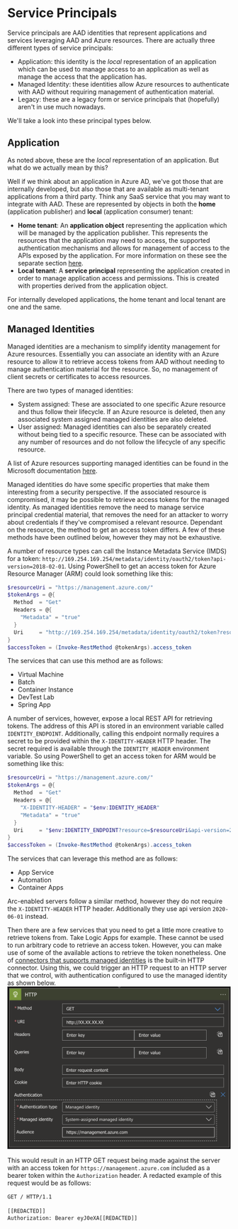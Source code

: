 # Service Principals

Service principals are AAD identities that represent applications and services leveraging AAD and Azure resources. There are actually three different types of service principals:
- Application: this identity is the *local* representation of an application which can be used to manage access to an application as well as manage the access that the application has.
- Managed Identity: these identities allow Azure resources to authenticate with AAD without requiring management of authentication material.
- Legacy: these are a legacy form or service principals that (hopefully) aren't in use much nowadays.

We'll take a look into these principal types below.

## Application

As noted above, these are the *local* representation of an application. But what do we actually mean by this? 

Well if we think about an application in Azure AD, we've got those that are internally developed, but also those that are available as multi-tenant applications from a third party. Think any SaaS service that you may want to integrate with AAD. These are represented by objects in both the **home** (application publisher) and **local** (application consumer) tenant:

- **Home tenant**: An **application object** representing the application which will be managed by the application publisher. This represents the resources that the application may need to access, the supported authentication mechanisms and allows for management of access to the APIs exposed by the application. For more information on these see the separate section [here](./applications).
- **Local tenant**: A **service principal** representing the application created in order to manage application access and permissions. This is created with properties derived from the application object.

For internally developed applications, the home tenant and local tenant are one and the same.

## Managed Identities

Managed identities are a mechanism to simplify identity management for Azure resources. Essentially you can associate an identity with an Azure resource to allow it to retrieve access tokens from AAD without needing to manage authentication material for the resource. So, no management of client secrets or certificates to access resources.

There are two types of managed identities:
- System assigned: These are associated to one specific Azure resource and thus follow their lifecycle. If an Azure resource is deleted, then any associated system assigned managed identities are also deleted. 
- User assigned: Managed identities can also be separately created without being tied to a specific resource. These can be associated with any number of resources and do not follow the lifecycle of any specific resource.

A list of Azure resources supporting managed identities can be found in the Microsoft documentation [here](https://learn.microsoft.com/en-us/azure/active-directory/managed-identities-azure-resources/managed-identities-status).

Managed identities do have some specific properties that make them interesting from a security perspective. If the associated resource is compromised, it may be possible to retrieve access tokens for the managed identity. As managed identities remove the need to manage service principal credential material, that removes the need for an attacker to worry about credentials if they've compromised a relevant resource. Dependant on the resource, the method to get an access token differs. A few of these methods have been outlined below, however they may not be exhaustive.

A number of resource types can call the Instance Metadata Service (IMDS) for a token:
`http://169.254.169.254/metadata/identity/oauth2/token?api-version=2018-02-01`.
Using PowerShell to get an access token for Azure Resource Manager (ARM) could look something like this:
```powershell
$resourceUri = "https://management.azure.com/"
$tokenArgs = @{
  Method  = "Get"
  Headers = @{
    "Metadata" = "true"
  }
  Uri     = "http://169.254.169.254/metadata/identity/oauth2/token?resource=$resourceUri&api-version=2018-02-01"
}
$accessToken = (Invoke-RestMethod @tokenArgs).access_token
```
The services that can use this method are as follows:
- Virtual Machine
- Batch
- Container Instance
- DevTest Lab
- Spring App

A number of services, however, expose a local REST API for retrieving tokens. The address of this API is stored in an environment variable called `IDENTITY_ENDPOINT`. Additionally, calling this endpoint normally requires a secret to be provided within the `X-IDENTITY-HEADER` HTTP header. The secret required is available through the `IDENTITY_HEADER` environment variable. So using PowerShell to get an access token for ARM would be something like this:
```powershell
$resourceUri = "https://management.azure.com/"
$tokenArgs = @{
  Method  = "Get"
  Headers = @{
    "X-IDENTITY-HEADER" = "$env:IDENTITY_HEADER"
    "Metadata" = "true"
  }
  Uri     = "$env:IDENTITY_ENDPOINT?resource=$resourceUri&api-version=2019-08-01"
}
$accessToken = (Invoke-RestMethod @tokenArgs).access_token
```
The services that can leverage this method are as follows:
- App Service
- Automation
- Container Apps

Arc-enabled servers follow a similar method, however they do not require the `X-IDENTITY-HEADER` HTTP header. Additionally they use api version `2020-06-01` instead.

Then there are a few services that you need to get a little more creative to retrieve tokens from. Take Logic Apps for example. These cannot be used to run arbitrary code to retrieve an access token. However, you can make use of some of the available actions to retrieve the token nonetheless. One of [connectors that supports managed identities](https://learn.microsoft.com/en-us/azure/logic-apps/create-managed-service-identity?#where-you-can-use-a-managed-identity) is the built-in HTTP connector. Using this, we could trigger an HTTP request to an HTTP server that we control, with authentication configured to use the managed identity as shown below.
![](../../images/logic-app-managed-identity-http.png)

This would result in an HTTP GET request being made against the server with an access token for `https://management.azure.com` included as a bearer token within the `Authorization` header. A redacted example of this request would be as follows:

```http
GET / HTTP/1.1

[[REDACTED]]
Authorization: Bearer eyJ0eXA[[REDACTED]]
```


